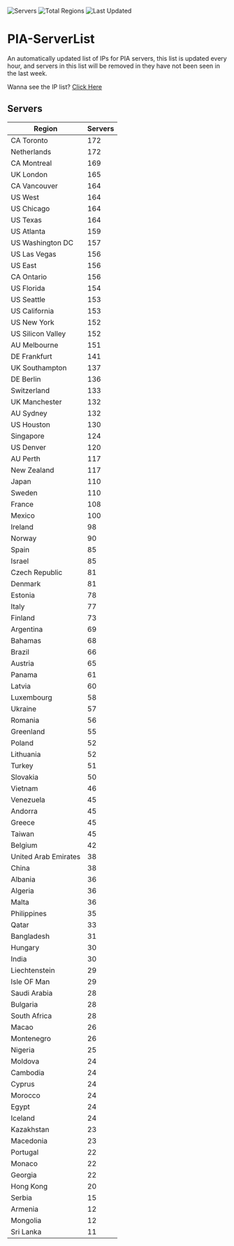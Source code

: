 ![Servers](https://img.shields.io/badge/Servers-7,604-darkgreen)
![Total Regions](https://img.shields.io/badge/Total_Regions-97-darkgreen)
![Last Updated](https://img.shields.io/badge/Last_Updated-April_28_2024_19:21_EDT-darkgreen)

# PIA-ServerList
An automatically updated list of IPs for PIA servers, this list is updated every hour, and servers in this list will be removed in they have not been seen in the last week.

Wanna see the IP list? [Click Here](./context.json)

## Servers
| Region               | Servers |
|----------------------|---------|
| CA Toronto | 172 |
| Netherlands | 172 |
| CA Montreal | 169 |
| UK London | 165 |
| CA Vancouver | 164 |
| US West | 164 |
| US Chicago | 164 |
| US Texas | 164 |
| US Atlanta | 159 |
| US Washington DC | 157 |
| US Las Vegas | 156 |
| US East | 156 |
| CA Ontario | 156 |
| US Florida | 154 |
| US Seattle | 153 |
| US California | 153 |
| US New York | 152 |
| US Silicon Valley | 152 |
| AU Melbourne | 151 |
| DE Frankfurt | 141 |
| UK Southampton | 137 |
| DE Berlin | 136 |
| Switzerland | 133 |
| UK Manchester | 132 |
| AU Sydney | 132 |
| US Houston | 130 |
| Singapore | 124 |
| US Denver | 120 |
| AU Perth | 117 |
| New Zealand | 117 |
| Japan | 110 |
| Sweden | 110 |
| France | 108 |
| Mexico | 100 |
| Ireland | 98 |
| Norway | 90 |
| Spain | 85 |
| Israel | 85 |
| Czech Republic | 81 |
| Denmark | 81 |
| Estonia | 78 |
| Italy | 77 |
| Finland | 73 |
| Argentina | 69 |
| Bahamas | 68 |
| Brazil | 66 |
| Austria | 65 |
| Panama | 61 |
| Latvia | 60 |
| Luxembourg | 58 |
| Ukraine | 57 |
| Romania | 56 |
| Greenland | 55 |
| Poland | 52 |
| Lithuania | 52 |
| Turkey | 51 |
| Slovakia | 50 |
| Vietnam | 46 |
| Venezuela | 45 |
| Andorra | 45 |
| Greece | 45 |
| Taiwan | 45 |
| Belgium | 42 |
| United Arab Emirates | 38 |
| China | 38 |
| Albania | 36 |
| Algeria | 36 |
| Malta | 36 |
| Philippines | 35 |
| Qatar | 33 |
| Bangladesh | 31 |
| Hungary | 30 |
| India | 30 |
| Liechtenstein | 29 |
| Isle OF Man | 29 |
| Saudi Arabia | 28 |
| Bulgaria | 28 |
| South Africa | 28 |
| Macao | 26 |
| Montenegro | 26 |
| Nigeria | 25 |
| Moldova | 24 |
| Cambodia | 24 |
| Cyprus | 24 |
| Morocco | 24 |
| Egypt | 24 |
| Iceland | 24 |
| Kazakhstan | 23 |
| Macedonia | 23 |
| Portugal | 22 |
| Monaco | 22 |
| Georgia | 22 |
| Hong Kong | 20 |
| Serbia | 15 |
| Armenia | 12 |
| Mongolia | 12 |
| Sri Lanka | 11 |